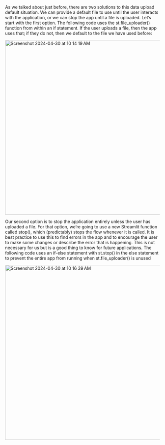 As we talked about just before, there are two solutions to this data upload default situation. We can provide a default file to use until the user interacts with the application, or we can stop the app until a file is uploaded. Let’s start with the first option. The following code uses the st.file_uploader() function from within an if statement. If the user uploads a file, then the app uses that; if they do not, then we default to the file we have used before:

<img width="567" alt="Screenshot 2024-04-30 at 10 14 19 AM" src="https://github.com/andysingal/DataScience-Streamlit/assets/20493493/45444cfc-9eee-4518-a492-da0b25bddbff">


Our second option is to stop the application entirely unless the user has uploaded a file. For that option, we’re going to use a new Streamlit function called stop(), which (predictably) stops the flow whenever it is called. It is best practice to use this to find errors in the app and to encourage the user to make some changes or describe the error that is happening. This is not necessary for us but is a good thing to know for future applications. The following code uses an if-else statement with st.stop() in the else statement to prevent the entire app from running when st.file_uploader() is unused 

<img width="568" alt="Screenshot 2024-04-30 at 10 16 39 AM" src="https://github.com/andysingal/DataScience-Streamlit/assets/20493493/7462d4cc-cbfc-4f93-921a-90ebef7896a4">
